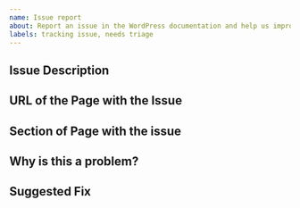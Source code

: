 ```yaml
---
name: Issue report
about: Report an issue in the WordPress documentation and help us improve the documentation.
labels: tracking issue, needs triage
---
```

<!--
Please fill out the following sections with as many details as you can.
We can't work on fixing an issue unless we have all the details. 
So please be sure your submission is complete; if it's not, it will be marked as incomplete, and closed without being fixed.

-->

## Issue Description
<!-- Please write a brief description of the issue. -->

## URL of the Page with the Issue
<!--
Please provide a link to the documentation where the issue is.-->

## Section of Page with the issue
<!-- Please describe which section of the page is showing the issue. -->

## Why is this a problem?
<!-- Please describe why this is a problem. -->

## Suggested Fix
<!--
If possible, please suggest how we can correct this issue. 
-->
